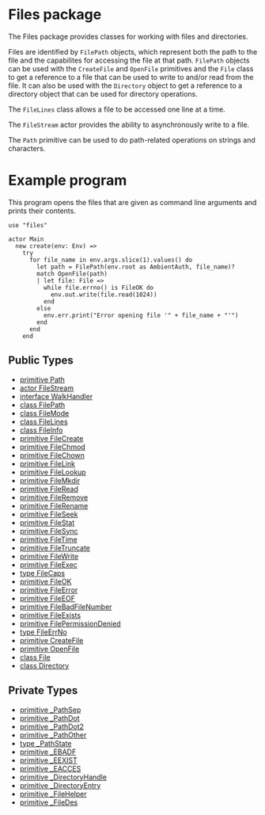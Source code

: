 # Files package

The Files package provides classes for working with files and
directories.

Files are identified by `FilePath` objects, which represent both the
path to the file and the capabilites for accessing the file at that
path. `FilePath` objects can be used with the `CreateFile` and
`OpenFile` primitives and the `File` class to get a reference to a
file that can be used to write to and/or read from the file. It can
also be used with the `Directory` object to get a reference to a
directory object that can be used for directory operations.

The `FileLines` class allows a file to be accessed one line at a time.

The `FileStream` actor provides the ability to asynchronously write to
a file.

The `Path` primitive can be used to do path-related operations on
strings and characters.

# Example program

This program opens the files that are given as command line arguments
and prints their contents.

```pony
use "files"

actor Main
  new create(env: Env) =>
    try
      for file_name in env.args.slice(1).values() do
        let path = FilePath(env.root as AmbientAuth, file_name)?
        match OpenFile(path)
        | let file: File =>
          while file.errno() is FileOK do
            env.out.write(file.read(1024))
          end
        else
          env.err.print("Error opening file '" + file_name + "'")
        end
      end
    end
```


## Public Types

* [primitive Path](files-Path.md)
* [actor FileStream](files-FileStream.md)
* [interface WalkHandler](files-WalkHandler.md)
* [class FilePath](files-FilePath.md)
* [class FileMode](files-FileMode.md)
* [class FileLines](files-FileLines.md)
* [class FileInfo](files-FileInfo.md)
* [primitive FileCreate](files-FileCreate.md)
* [primitive FileChmod](files-FileChmod.md)
* [primitive FileChown](files-FileChown.md)
* [primitive FileLink](files-FileLink.md)
* [primitive FileLookup](files-FileLookup.md)
* [primitive FileMkdir](files-FileMkdir.md)
* [primitive FileRead](files-FileRead.md)
* [primitive FileRemove](files-FileRemove.md)
* [primitive FileRename](files-FileRename.md)
* [primitive FileSeek](files-FileSeek.md)
* [primitive FileStat](files-FileStat.md)
* [primitive FileSync](files-FileSync.md)
* [primitive FileTime](files-FileTime.md)
* [primitive FileTruncate](files-FileTruncate.md)
* [primitive FileWrite](files-FileWrite.md)
* [primitive FileExec](files-FileExec.md)
* [type FileCaps](files-FileCaps.md)
* [primitive FileOK](files-FileOK.md)
* [primitive FileError](files-FileError.md)
* [primitive FileEOF](files-FileEOF.md)
* [primitive FileBadFileNumber](files-FileBadFileNumber.md)
* [primitive FileExists](files-FileExists.md)
* [primitive FilePermissionDenied](files-FilePermissionDenied.md)
* [type FileErrNo](files-FileErrNo.md)
* [primitive CreateFile](files-CreateFile.md)
* [primitive OpenFile](files-OpenFile.md)
* [class File](files-File.md)
* [class Directory](files-Directory.md)


## Private Types

* [primitive _PathSep](files-_PathSep.md)
* [primitive _PathDot](files-_PathDot.md)
* [primitive _PathDot2](files-_PathDot2.md)
* [primitive _PathOther](files-_PathOther.md)
* [type _PathState](files-_PathState.md)
* [primitive _EBADF](files-_EBADF.md)
* [primitive _EEXIST](files-_EEXIST.md)
* [primitive _EACCES](files-_EACCES.md)
* [primitive _DirectoryHandle](files-_DirectoryHandle.md)
* [primitive _DirectoryEntry](files-_DirectoryEntry.md)
* [primitive _FileHelper](files-_FileHelper.md)
* [primitive _FileDes](files-_FileDes.md)
